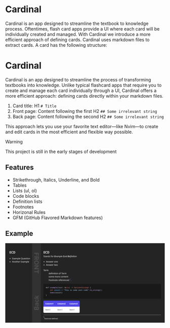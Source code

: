 # Cardinal

Cardinal is an app designed to streamline the textbook to knowledge process. Oftentimes, flash card apps provide a UI where each card will be individually created and managed. With Cardinal we introduce a more efficient approach of defining cards. Cardinal uses markdown files to extract cards. A card has the following structure:
# Cardinal

Cardinal is an app designed to streamline the process of transforming textbooks
into knowledge. Unlike typical flashcard apps that require you to create and
manage each card individually through a UI, Cardinal offers a more efficient
approach: defining cards directly within your markdown files.

1. Card title: H1 `# Title`
2. Front page: Content following the first H2 `## Some irrelevant string`
3. Back page: Content following the second H2 `## Some irrelevant string`

This approach lets you use your favorite text editor—like Nvim—to create and
edit cards in the most efficient and flexible way possible.

> [!WARNING]
> This project is still in the early stages of development

## Features
- Strikethrough, Italics, Underline, and Bold 
- Tables
- Lists (ul, ol)
- Code blocks
- Definition lists
- Footnotes
- Horizonal Rules
- GFM (GitHub Flavored Markdown features)

## Example

<div align="center" style="text-align:center; border-radius:10px;">
  <picture>
    <img alt="example card" height="250" src="assets/showcase.png">
  </picture>
</div>

